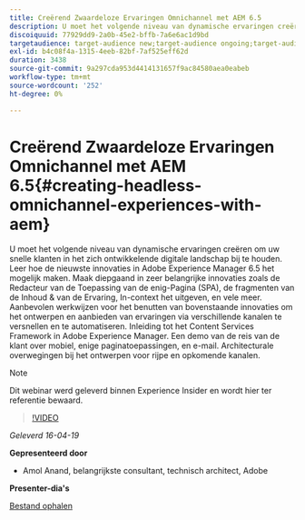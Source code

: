```yaml
---
title: Creërend Zwaardeloze Ervaringen Omnichannel met AEM 6.5
description: U moet het volgende niveau van dynamische ervaringen creëren om uw snelle klanten in het zich ontwikkelende digitale landschap bij te houden. Leer hoe de nieuwste innovaties in Adobe Experience Manager 6.5 het mogelijk maken. Maak diepgaand in zeer belangrijke innovaties zoals de Redacteur van de Toepassing van de enig-Pagina (SPA), de fragmenten van de Inhoud & van de Ervaring, In-context het uitgeven, en vele meer. Aanbevolen werkwijzen voor het benutten van bovenstaande innovaties om het ontwerpen en aanbieden van ervaringen via verschillende kanalen te versnellen en te automatiseren. Inleiding tot het Content Services Framework in Adobe Experience Manager. Een demo van de reis van de klant over mobiel, enige paginatoepassingen, en e-mail. Architecturale overwegingen bij het ontwerpen voor rijpe en opkomende kanalen.
discoiquuid: 77929dd9-2a0b-45e2-bffb-7a6e6ac1d9bd
targetaudience: target-audience new;target-audience ongoing;target-audience upgrader
exl-id: b4c08f4a-1315-4eeb-82bf-7af525eff62d
duration: 3438
source-git-commit: 9a297cda953d4414131657f9ac84580aea0eabeb
workflow-type: tm+mt
source-wordcount: '252'
ht-degree: 0%

---
```


# Creërend Zwaardeloze Ervaringen Omnichannel met AEM 6.5{#creating-headless-omnichannel-experiences-with-aem}

U moet het volgende niveau van dynamische ervaringen creëren om uw snelle klanten in het zich ontwikkelende digitale landschap bij te houden. Leer hoe de nieuwste innovaties in Adobe Experience Manager 6.5 het mogelijk maken. Maak diepgaand in zeer belangrijke innovaties zoals de Redacteur van de Toepassing van de enig-Pagina (SPA), de fragmenten van de Inhoud &amp; van de Ervaring, In-context het uitgeven, en vele meer. Aanbevolen werkwijzen voor het benutten van bovenstaande innovaties om het ontwerpen en aanbieden van ervaringen via verschillende kanalen te versnellen en te automatiseren. Inleiding tot het Content Services Framework in Adobe Experience Manager. Een demo van de reis van de klant over mobiel, enige paginatoepassingen, en e-mail. Architecturale overwegingen bij het ontwerpen voor rijpe en opkomende kanalen.

>[!NOTE]
>
>Dit webinar werd geleverd binnen Experience Insider en wordt hier ter referentie bewaard.

>[!VIDEO](https://video.tv.adobe.com/v/27088/?quality=9)

*Geleverd 16-04-19*

**Gepresenteerd door**

* Amol Anand, belangrijkste consultant, technisch architect, Adobe

**Presenter-dia&#39;s**

[Bestand ophalen](assets/headless-omnichannelwebinar04162019.pdf)

